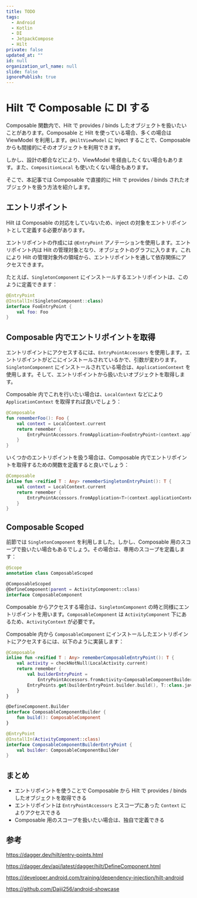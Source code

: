 ```yaml
---
title: TODO
tags:
  - Android
  - Kotlin
  - DI
  - JetpackCompose
  - Hilt
private: false
updated_at: ""
id: null
organization_url_name: null
slide: false
ignorePublish: true
---
```


# Hilt で Composable に DI する

Composable 関数内で、Hilt で provides / binds したオブジェクトを扱いたいことがあります。Composable と Hilt を使っている場合、多くの場合は ViewModel を利用します。`@HiltViewModel` に Inject することで、Composable からも間接的にそのオブジェクトを利用できます。

しかし、設計の都合などにより、ViewModel を経由したくない場合もあります。また、`CompositionLocal` も使いたくない場合もあります。

そこで、本記事では Composable で直接的に Hilt で provides / binds されたオブジェクトを扱う方法を紹介します。

## エントリポイント

Hilt は Composable の対応をしていないため、inject の対象をエントリポイントとして定義する必要があります。

エントリポイントの作成には `@EntryPoint` アノテーションを使用します。エントリポイント内は Hilt の管理対象となり、オブジェクトのグラフに入ります。これにより Hilt の管理対象外の領域から、エントリポイントを通して依存関係にアクセスできます。

たとえば、`SingletonComponent` にインストールするエントリポイントは、このように定義できます：

```kotlin
@EntryPoint
@InstallIn(SingletonComponent::class)
interface FooEntryPoint {
    val foo: Foo
}
```

## Composable 内でエントリポイントを取得

エントリポイントにアクセスするには、`EntryPointAccessors` を使用します。エントリポイントがどこにインストールされているかで、引数が変わります。`SingletonComponent` にインストールされている場合は、`ApplicationContext` を使用します。そして、エントリポイントから扱いたいオブジェクトを取得します。

Composable 内でこれを行いたい場合は、`LocalContext` などにより `ApplicationContext` を取得すれば良いでしょう：

```kotlin
@Composable
fun rememberFoo(): Foo {
    val context = LocalContext.current
    return remember {
        EntryPointAccessors.fromApplication<FooEntryPoint>(context.applicationContext).foo
    }
}
```

いくつかのエントリポイントを扱う場合は、Composable 内でエントリポイントを取得するための関数を定義すると良いでしょう：

```kotlin
@Composable
inline fun <reified T : Any> rememberSingletonEntryPoint(): T {
    val context = LocalContext.current
    return remember {
        EntryPointAccessors.fromApplication<T>(context.applicationContext)
    }
}
```

## Composable Scoped

前節では `SingletonComponent` を利用しました。しかし、Composable 用のスコープで扱いたい場合もあるでしょう。その場合は、専用のスコープを定義します：

```kotlin
@Scope
annotation class ComposableScoped

@ComposableScoped
@DefineComponent(parent = ActivityComponent::class)
interface ComposableComponent
```

Composable からアクセスする場合は、`SingletonComponent` の時と同様にエントリポイントを用います。`ComposableComponent` は `ActivityComponent` 下にあるため、`ActivityContext` が必要です。

Composable 内から `ComposableComponent` にインストールしたエントリポイントにアクセスするには、以下のように実装します：

```kotlin
@Composable
inline fun <reified T : Any> rememberComposableEntryPoint(): T {
    val activity = checkNotNull(LocalActivity.current)
    return remember {
        val builderEntryPoint =
            EntryPointAccessors.fromActivity<ComposableComponentBuilderEntryPoint>(activity)
        EntryPoints.get(builderEntryPoint.builder.build(), T::class.java)
    }
}

@DefineComponent.Builder
interface ComposableComponentBuilder {
    fun build(): ComposableComponent
}

@EntryPoint
@InstallIn(ActivityComponent::class)
interface ComposableComponentBuilderEntryPoint {
    val builder: ComposableComponentBuilder
}
```

## まとめ

- エントリポイントを使うことで Composable から Hilt で provides / binds したオブジェクトを取得できる
- エントリポイントは `EntryPointAccessors` とスコープにあった `Context` によりアクセスできる
- Composable 用のスコープを扱いたい場合は、独自で定義できる

## 参考

https://dagger.dev/hilt/entry-points.html

https://dagger.dev/api/latest/dagger/hilt/DefineComponent.html

https://developer.android.com/training/dependency-injection/hilt-android

https://github.com/Daiji256/android-showcase
